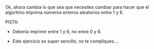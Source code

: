Ok, ahora cambia lo que sea que necesites cambiar para hacer que el algoritmo imprima números enteros aleatorios entre 1 y 6.

PISTA: 

- Debería imprimir entre 1 y 6, no entre 0 y 6.

- Este ejercicio es super sencillo, no te compliques....